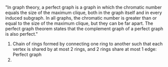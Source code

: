 "In graph theory, a perfect graph is a graph in which the chromatic number equals the size of the maximum clique, both in the graph itself and in every induced subgraph. In all graphs, the chromatic number is greater than or equal to the size of the maximum clique, but they can be far apart. The perfect graph theorem states that the complement graph of a perfect graph is also perfect."
1. Chain of rings formed by connecting one ring to another such that each vertex is shared by at most 2 rings, and 2 rings share at most 1 edge: Perfect graph 
2.  
